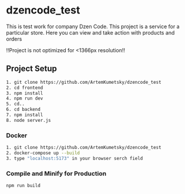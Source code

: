 # dzencode_test
This is test work for company Dzen Code.
This project is a service for a particular store. Here you can view and take action with products and orders

!!Project is not optimized for <1366px resolution!!

## Project Setup
```sh
1. git clone https://github.com/ArtemKumetsky/dzencode_test
2. cd frontend
3. npm install
4. npm run dev
5. cd..
6. cd backend
7. npm install
8. node server.js
```

### Docker

```sh
1. git clone https://github.com/ArtemKumetsky/dzencode_test
2. docker-compose up --build
3. type "localhost:5173" in your browser serch field

```

### Compile and Minify for Production

```sh
npm run build
```